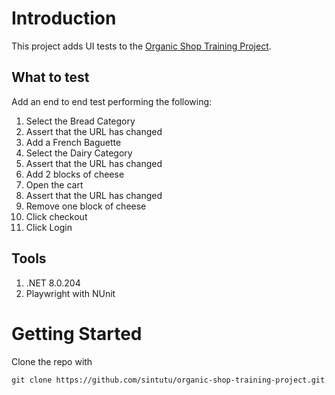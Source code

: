 # Introduction

This project adds UI tests to the [Organic Shop Training Project](https://agular-test-shop-cb70d.firebaseapp.com/ (Organic Shop Training Project)).

## What to test

Add an end to end test performing the following:
 
1. Select the Bread Category
2. Assert that the URL has changed
3. Add a French Baguette
4. Select the Dairy Category
5. Assert that the URL has changed
6. Add 2 blocks of cheese
7. Open the cart
8. Assert that the URL has changed
9. Remove one block of cheese
10. Click checkout
11. Click Login

## Tools

1. .NET 8.0.204
2. Playwright with NUnit

# Getting Started

Clone the repo with 

```pwsh
git clone https://github.com/sintutu/organic-shop-training-project.git
```

